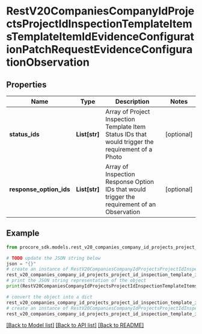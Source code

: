 # RestV20CompaniesCompanyIdProjectsProjectIdInspectionTemplateItemsTemplateItemIdEvidenceConfigurationPatchRequestEvidenceConfigurationObservation


## Properties

Name | Type | Description | Notes
------------ | ------------- | ------------- | -------------
**status_ids** | **List[str]** | Array of Project Inspection Template Item Status IDs that would trigger the requirement of a Photo | [optional] 
**response_option_ids** | **List[str]** | Array of Inspection Response Option IDs that would trigger the requirement of an Observation | [optional] 

## Example

```python
from procore_sdk.models.rest_v20_companies_company_id_projects_project_id_inspection_template_items_template_item_id_evidence_configuration_patch_request_evidence_configuration_observation import RestV20CompaniesCompanyIdProjectsProjectIdInspectionTemplateItemsTemplateItemIdEvidenceConfigurationPatchRequestEvidenceConfigurationObservation

# TODO update the JSON string below
json = "{}"
# create an instance of RestV20CompaniesCompanyIdProjectsProjectIdInspectionTemplateItemsTemplateItemIdEvidenceConfigurationPatchRequestEvidenceConfigurationObservation from a JSON string
rest_v20_companies_company_id_projects_project_id_inspection_template_items_template_item_id_evidence_configuration_patch_request_evidence_configuration_observation_instance = RestV20CompaniesCompanyIdProjectsProjectIdInspectionTemplateItemsTemplateItemIdEvidenceConfigurationPatchRequestEvidenceConfigurationObservation.from_json(json)
# print the JSON string representation of the object
print(RestV20CompaniesCompanyIdProjectsProjectIdInspectionTemplateItemsTemplateItemIdEvidenceConfigurationPatchRequestEvidenceConfigurationObservation.to_json())

# convert the object into a dict
rest_v20_companies_company_id_projects_project_id_inspection_template_items_template_item_id_evidence_configuration_patch_request_evidence_configuration_observation_dict = rest_v20_companies_company_id_projects_project_id_inspection_template_items_template_item_id_evidence_configuration_patch_request_evidence_configuration_observation_instance.to_dict()
# create an instance of RestV20CompaniesCompanyIdProjectsProjectIdInspectionTemplateItemsTemplateItemIdEvidenceConfigurationPatchRequestEvidenceConfigurationObservation from a dict
rest_v20_companies_company_id_projects_project_id_inspection_template_items_template_item_id_evidence_configuration_patch_request_evidence_configuration_observation_from_dict = RestV20CompaniesCompanyIdProjectsProjectIdInspectionTemplateItemsTemplateItemIdEvidenceConfigurationPatchRequestEvidenceConfigurationObservation.from_dict(rest_v20_companies_company_id_projects_project_id_inspection_template_items_template_item_id_evidence_configuration_patch_request_evidence_configuration_observation_dict)
```
[[Back to Model list]](../README.md#documentation-for-models) [[Back to API list]](../README.md#documentation-for-api-endpoints) [[Back to README]](../README.md)


